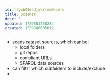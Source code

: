```yaml
---
id: ftgxb98eadjykrlmm9dpnfo
title: Scanner
desc: ''
updated: 1729881258284
created: 1729880605012
---
```


- scans dataset sources, which can be:
  - local folders
  - git repos
  - compliant URLs
  - SPARQL data sources
- can filter which subfolders to include/exclude
- 